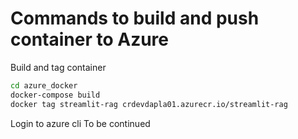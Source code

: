 # Commands to build and push container to Azure

Build and tag container

```bash
cd azure_docker
docker-compose build
docker tag streamlit-rag crdevdapla01.azurecr.io/streamlit-rag 
```

Login to azure cli
To be continued
